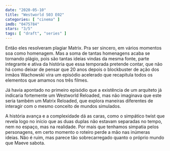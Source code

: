 ```yaml
---
date: "2020-05-10"
title: "Westworld S03 E02"
categories: [ "cinema" ]
imdb: "0475784"
stars: "3/5"
tags: [ "draft", "series" ]
---
```

Então eles resolveram plagiar Matrix. Pra ser sincero, em vários momentos soa como homenagem. Mas a soma de tantas homenagens acaba se tornando plágio, pois são tantas ideias vindas da mesma fonte, parte integrante e ativa da história que essa temporada pretende contar, que não há como deixar de pensar que 20 anos depois o blockbuster de ação dos irmãos Wachowski vira um episódio acelerado que recapitula todos os elementos que amamos nos três filmes.

Já havia apontado no primeiro episódio que a existência de um arquiteto já indicaria fortemente um Westworld Reloaded, mas não imaginava que este seria também um Matrix Reloaded, que explora maneiras diferentes de interagir com o mesmo conceito de mundos simulados.

A história avança e a complexidade dá as caras, como o simpático twist que revela logo no início que as duas duplas não estavam separadas no tempo, nem no espaço, mas na realidade. Por mais que tenhamos simpatia pelos personagens, em certo momento o roteiro perde a mão nas inúmeras ideias. Não é ruim, mas parece tão sobrecarregado quanto o próprio mundo que Maeve sabota.
